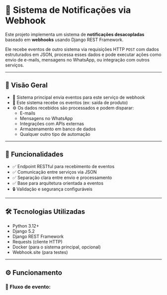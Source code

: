 # 🔔 Sistema de Notificações via Webhook

Este projeto implementa um sistema de **notificações desacopladas** baseado em **webhooks** usando Django REST Framework.

Ele recebe eventos de outro sistema via requisições HTTP `POST` com dados estruturados em JSON, processa esses dados e pode executar ações como envio de e-mails, mensagens no WhatsApp, ou integração com outros serviços.

---

## 📌 Visão Geral

- 🔄 Sistema principal envia eventos para este serviço de webhook
- 📩 Este sistema recebe os eventos (ex: saída de produto)
- ⚙️ Os dados recebidos são processados e podem disparar:
  - E-mails
  - Mensagens no WhatsApp
  - Integrações com APIs externas
  - Armazenamento em banco de dados
  - Qualquer outro tipo de automação

---

## 🚀 Funcionalidades

- ✅ Endpoint RESTful para recebimento de eventos
- ✅ Comunicação entre serviços via JSON
- ✅ Separação clara entre envio e processamento
- ✅ Base para arquitetura orientada a eventos
- 🔒 Validação e segurança configuráveis

---

## 🛠️ Tecnologias Utilizadas

- Python 3.12+
- Django 5.2
- Django REST Framework
- Requests (cliente HTTP)
- Docker (para o sistema principal, opcional)
- Webhook.site (para testes)

---

## ⚙️ Funcionamento

### 🔁 Fluxo de evento:


